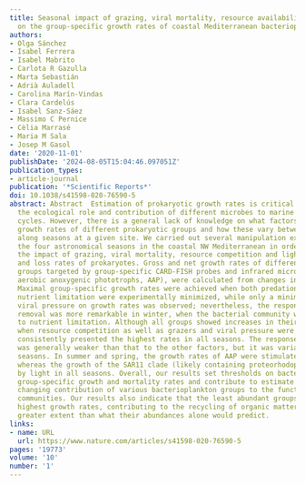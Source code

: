 ```yaml
---
title: Seasonal impact of grazing, viral mortality, resource availability and light
  on the group-specific growth rates of coastal Mediterranean bacterioplankton
authors:
- Olga Sánchez
- Isabel Ferrera
- Isabel Mabrito
- Carlota R Gazulla
- Marta Sebastián
- Adrià Auladell
- Carolina Marín-Vindas
- Clara Cardelús
- Isabel Sanz-Sáez
- Massimo C Pernice
- Cèlia Marrasé
- Maria M Sala
- Josep M Gasol
date: '2020-11-01'
publishDate: '2024-08-05T15:04:46.097051Z'
publication_types:
- article-journal
publication: '*Scientific Reports*'
doi: 10.1038/s41598-020-76590-5
abstract: Abstract  Estimation of prokaryotic growth rates is critical to understand
  the ecological role and contribution of different microbes to marine biogeochemical
  cycles. However, there is a general lack of knowledge on what factors control the
  growth rates of different prokaryotic groups and how these vary between sites and
  along seasons at a given site. We carried out several manipulation experiments during
  the four astronomical seasons in the coastal NW Mediterranean in order to evaluate
  the impact of grazing, viral mortality, resource competition and light on the growth
  and loss rates of prokaryotes. Gross and net growth rates of different bacterioplankton
  groups targeted by group-specific CARD-FISH probes and infrared microscopy (for
  aerobic anoxygenic phototrophs, AAP), were calculated from changes in cell abundances.
  Maximal group-specific growth rates were achieved when both predation pressure and
  nutrient limitation were experimentally minimized, while only a minimal effect of
  viral pressure on growth rates was observed; nevertheless, the response to predation
  removal was more remarkable in winter, when the bacterial community was not subjected
  to nutrient limitation. Although all groups showed increases in their growth rates
  when resource competition as well as grazers and viral pressure were reduced, Alteromonadaceae
  consistently presented the highest rates in all seasons. The response to light availability
  was generally weaker than that to the other factors, but it was variable between
  seasons. In summer and spring, the growth rates of AAP were stimulated by light
  whereas the growth of the SAR11 clade (likely containing proteorhodopsin) was enhanced
  by light in all seasons. Overall, our results set thresholds on bacterioplankton
  group-specific growth and mortality rates and contribute to estimate the seasonally
  changing contribution of various bacterioplankton groups to the function of microbial
  communities. Our results also indicate that the least abundant groups display the
  highest growth rates, contributing to the recycling of organic matter to a much
  greater extent than what their abundances alone would predict.
links:
- name: URL
  url: https://www.nature.com/articles/s41598-020-76590-5
pages: '19773'
volume: '10'
number: '1'
---
```

